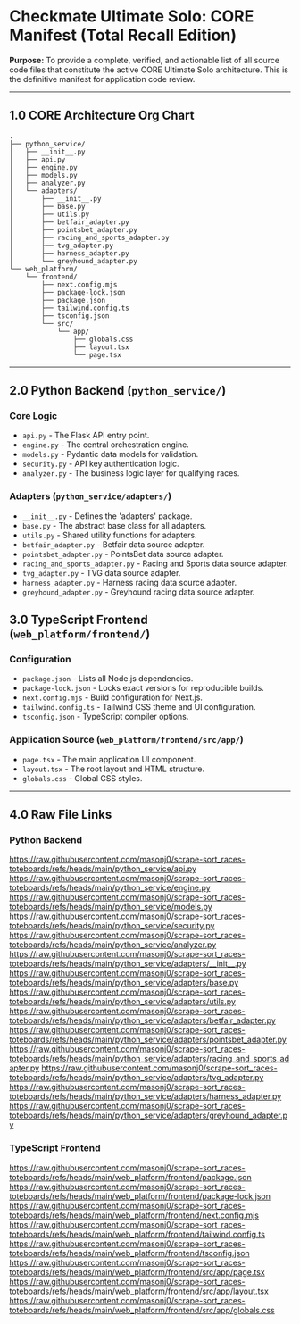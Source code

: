 # Checkmate Ultimate Solo: CORE Manifest (Total Recall Edition)

**Purpose:** To provide a complete, verified, and actionable list of all source code files that constitute the active CORE Ultimate Solo architecture. This is the definitive manifest for application code review.

---

## 1.0 CORE Architecture Org Chart

```
.
├── python_service/
│   ├── __init__.py
│   ├── api.py
│   ├── engine.py
│   ├── models.py
│   ├── analyzer.py
│   └── adapters/
│       ├── __init__.py
│       ├── base.py
│       ├── utils.py
│       ├── betfair_adapter.py
│       ├── pointsbet_adapter.py
│       ├── racing_and_sports_adapter.py
│       ├── tvg_adapter.py
│       ├── harness_adapter.py
│       └── greyhound_adapter.py
└── web_platform/
    └── frontend/
        ├── next.config.mjs
        ├── package-lock.json
        ├── package.json
        ├── tailwind.config.ts
        ├── tsconfig.json
        └── src/
            └── app/
                ├── globals.css
                ├── layout.tsx
                └── page.tsx
```

---

## 2.0 Python Backend (`python_service/`)

### Core Logic
*   `api.py` - The Flask API entry point.
*   `engine.py` - The central orchestration engine.
*   `models.py` - Pydantic data models for validation.
*   `security.py` - API key authentication logic.
*   `analyzer.py` - The business logic layer for qualifying races.

### Adapters (`python_service/adapters/`)
*   `__init__.py` - Defines the 'adapters' package.
*   `base.py` - The abstract base class for all adapters.
*   `utils.py` - Shared utility functions for adapters.
*   `betfair_adapter.py` - Betfair data source adapter.
*   `pointsbet_adapter.py` - PointsBet data source adapter.
*   `racing_and_sports_adapter.py` - Racing and Sports data source adapter.
*   `tvg_adapter.py` - TVG data source adapter.
*   `harness_adapter.py` - Harness racing data source adapter.
*   `greyhound_adapter.py` - Greyhound racing data source adapter.

## 3.0 TypeScript Frontend (`web_platform/frontend/`)

### Configuration
*   `package.json` - Lists all Node.js dependencies.
*   `package-lock.json` - Locks exact versions for reproducible builds.
*   `next.config.mjs` - Build configuration for Next.js.
*   `tailwind.config.ts` - Tailwind CSS theme and UI configuration.
*   `tsconfig.json` - TypeScript compiler options.

### Application Source (`web_platform/frontend/src/app/`)
*   `page.tsx` - The main application UI component.
*   `layout.tsx` - The root layout and HTML structure.
*   `globals.css` - Global CSS styles.

---

## 4.0 Raw File Links

### Python Backend
https://raw.githubusercontent.com/masonj0/scrape-sort_races-toteboards/refs/heads/main/python_service/api.py
https://raw.githubusercontent.com/masonj0/scrape-sort_races-toteboards/refs/heads/main/python_service/engine.py
https://raw.githubusercontent.com/masonj0/scrape-sort_races-toteboards/refs/heads/main/python_service/models.py
https://raw.githubusercontent.com/masonj0/scrape-sort_races-toteboards/refs/heads/main/python_service/security.py
https://raw.githubusercontent.com/masonj0/scrape-sort_races-toteboards/refs/heads/main/python_service/analyzer.py
https://raw.githubusercontent.com/masonj0/scrape-sort_races-toteboards/refs/heads/main/python_service/adapters/__init__.py
https://raw.githubusercontent.com/masonj0/scrape-sort_races-toteboards/refs/heads/main/python_service/adapters/base.py
https://raw.githubusercontent.com/masonj0/scrape-sort_races-toteboards/refs/heads/main/python_service/adapters/utils.py
https://raw.githubusercontent.com/masonj0/scrape-sort_races-toteboards/refs/heads/main/python_service/adapters/betfair_adapter.py
https://raw.githubusercontent.com/masonj0/scrape-sort_races-toteboards/refs/heads/main/python_service/adapters/pointsbet_adapter.py
https://raw.githubusercontent.com/masonj0/scrape-sort_races-toteboards/refs/heads/main/python_service/adapters/racing_and_sports_adapter.py
https://raw.githubusercontent.com/masonj0/scrape-sort_races-toteboards/refs/heads/main/python_service/adapters/tvg_adapter.py
https://raw.githubusercontent.com/masonj0/scrape-sort_races-toteboards/refs/heads/main/python_service/adapters/harness_adapter.py
https://raw.githubusercontent.com/masonj0/scrape-sort_races-toteboards/refs/heads/main/python_service/adapters/greyhound_adapter.py

### TypeScript Frontend
https://raw.githubusercontent.com/masonj0/scrape-sort_races-toteboards/refs/heads/main/web_platform/frontend/package.json
https://raw.githubusercontent.com/masonj0/scrape-sort_races-toteboards/refs/heads/main/web_platform/frontend/package-lock.json
https://raw.githubusercontent.com/masonj0/scrape-sort_races-toteboards/refs/heads/main/web_platform/frontend/next.config.mjs
https://raw.githubusercontent.com/masonj0/scrape-sort_races-toteboards/refs/heads/main/web_platform/frontend/tailwind.config.ts
https://raw.githubusercontent.com/masonj0/scrape-sort_races-toteboards/refs/heads/main/web_platform/frontend/tsconfig.json
https://raw.githubusercontent.com/masonj0/scrape-sort_races-toteboards/refs/heads/main/web_platform/frontend/src/app/page.tsx
https://raw.githubusercontent.com/masonj0/scrape-sort_races-toteboards/refs/heads/main/web_platform/frontend/src/app/layout.tsx
https://raw.githubusercontent.com/masonj0/scrape-sort_races-toteboards/refs/heads/main/web_platform/frontend/src/app/globals.css